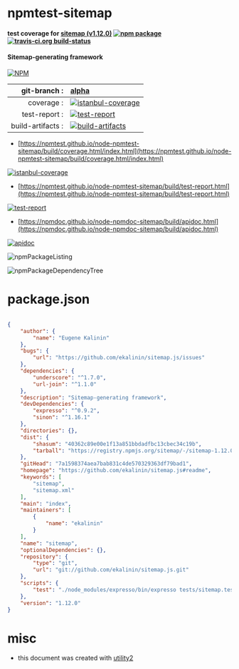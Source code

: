 # npmtest-sitemap

#### test coverage for  [sitemap (v1.12.0)](https://github.com/ekalinin/sitemap.js#readme)  [![npm package](https://img.shields.io/npm/v/npmtest-sitemap.svg?style=flat-square)](https://www.npmjs.org/package/npmtest-sitemap) [![travis-ci.org build-status](https://api.travis-ci.org/npmtest/node-npmtest-sitemap.svg)](https://travis-ci.org/npmtest/node-npmtest-sitemap)

#### Sitemap-generating framework

[![NPM](https://nodei.co/npm/sitemap.png?downloads=true&downloadRank=true&stars=true)](https://www.npmjs.com/package/sitemap)

| git-branch : | [alpha](https://github.com/npmtest/node-npmtest-sitemap/tree/alpha)|
|--:|:--|
| coverage : | [![istanbul-coverage](https://npmtest.github.io/node-npmtest-sitemap/build/coverage.badge.svg)](https://npmtest.github.io/node-npmtest-sitemap/build/coverage.html/index.html)|
| test-report : | [![test-report](https://npmtest.github.io/node-npmtest-sitemap/build/test-report.badge.svg)](https://npmtest.github.io/node-npmtest-sitemap/build/test-report.html)|
| build-artifacts : | [![build-artifacts](https://npmtest.github.io/node-npmtest-sitemap/glyphicons_144_folder_open.png)](https://github.com/npmtest/node-npmtest-sitemap/tree/gh-pages/build)|

- [https://npmtest.github.io/node-npmtest-sitemap/build/coverage.html/index.html](https://npmtest.github.io/node-npmtest-sitemap/build/coverage.html/index.html)

[![istanbul-coverage](https://npmtest.github.io/node-npmtest-sitemap/build/screenCapture.buildCi.browser.%252Ftmp%252Fbuild%252Fcoverage.lib.html.png)](https://npmtest.github.io/node-npmtest-sitemap/build/coverage.html/index.html)

- [https://npmtest.github.io/node-npmtest-sitemap/build/test-report.html](https://npmtest.github.io/node-npmtest-sitemap/build/test-report.html)

[![test-report](https://npmtest.github.io/node-npmtest-sitemap/build/screenCapture.buildCi.browser.%252Ftmp%252Fbuild%252Ftest-report.html.png)](https://npmtest.github.io/node-npmtest-sitemap/build/test-report.html)

- [https://npmdoc.github.io/node-npmdoc-sitemap/build/apidoc.html](https://npmdoc.github.io/node-npmdoc-sitemap/build/apidoc.html)

[![apidoc](https://npmdoc.github.io/node-npmdoc-sitemap/build/screenCapture.buildCi.browser.%252Ftmp%252Fbuild%252Fapidoc.html.png)](https://npmdoc.github.io/node-npmdoc-sitemap/build/apidoc.html)

![npmPackageListing](https://npmtest.github.io/node-npmtest-sitemap/build/screenCapture.npmPackageListing.svg)

![npmPackageDependencyTree](https://npmtest.github.io/node-npmtest-sitemap/build/screenCapture.npmPackageDependencyTree.svg)



# package.json

```json

{
    "author": {
        "name": "Eugene Kalinin"
    },
    "bugs": {
        "url": "https://github.com/ekalinin/sitemap.js/issues"
    },
    "dependencies": {
        "underscore": "^1.7.0",
        "url-join": "^1.1.0"
    },
    "description": "Sitemap-generating framework",
    "devDependencies": {
        "expresso": "^0.9.2",
        "sinon": "^1.16.1"
    },
    "directories": {},
    "dist": {
        "shasum": "40362c89e00e1f13a851bbdadfbc13cbec34c19b",
        "tarball": "https://registry.npmjs.org/sitemap/-/sitemap-1.12.0.tgz"
    },
    "gitHead": "7a1598374aea7bab831c4de570329363df79bad1",
    "homepage": "https://github.com/ekalinin/sitemap.js#readme",
    "keywords": [
        "sitemap",
        "sitemap.xml"
    ],
    "main": "index",
    "maintainers": [
        {
            "name": "ekalinin"
        }
    ],
    "name": "sitemap",
    "optionalDependencies": {},
    "repository": {
        "type": "git",
        "url": "git://github.com/ekalinin/sitemap.js.git"
    },
    "scripts": {
        "test": "./node_modules/expresso/bin/expresso tests/sitemap.test.js"
    },
    "version": "1.12.0"
}
```



# misc
- this document was created with [utility2](https://github.com/kaizhu256/node-utility2)
